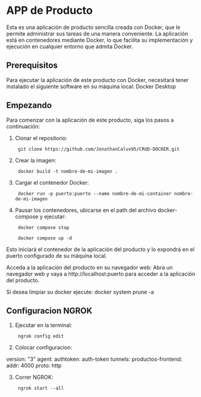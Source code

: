 # APP de Producto

Esta es una aplicación de producto sencilla creada con Docker, que le permite administrar sus tareas de una manera conveniente. La aplicación está en contenedores mediante Docker, lo que facilita su implementación y ejecución en cualquier entorno que admita Docker.

## Prerequisitos

Para ejecutar la aplicación de este producto con Docker, necesitará tener instalado el siguiente software en su máquina local: Docker Desktop

## Empezando

Para comenzar con la aplicación de este producto, siga los pasos a continuación:

1. Clonar el repositorio:

        git clone https://github.com/JonathanCalvo95/CRUD-DOCKER.git

2. Crear la imagen:
 
        docker build -t nombre-de-mi-imagen .
        
3. Cargar el contenedor Docker:
 
        docker run -p puerto:puerto --name nombre-de-mi-container nombre-de-mi-imagen

4. Pausar los contenedores, ubicarse en el path del archivo docker-compose y ejecutar:
 
        docker compose stop

        docker compose up -d

Esto iniciará el contenedor de la aplicación del producto y lo expondrá en el puerto configurado de su máquina local.

Acceda a la aplicación del producto en su navegador web:
    Abra un navegador web y vaya a http://localhost:puerto para acceder a la aplicación del producto.

Si desea limpiar su docker ejecute: docker system prune -a

## Configuracion NGROK

1. Ejecutar en la terminal:

        ngrok config edit

2. Colocar configuracion:
 
version: "3"
agent:
    authtoken: auth-token
tunnels:
  productos-frontend:
    addr: 4000
    proto: http

3. Correr NGROK:

        ngrok start --all